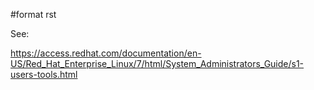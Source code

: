 \#format rst

See:

<https://access.redhat.com/documentation/en-US/Red_Hat_Enterprise_Linux/7/html/System_Administrators_Guide/s1-users-tools.html>
